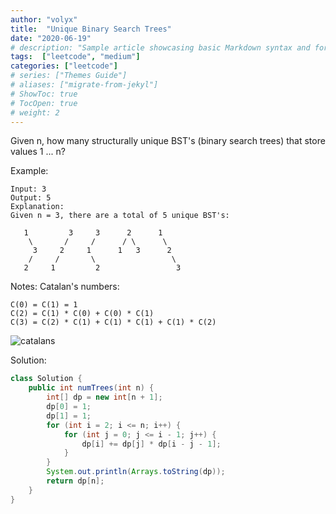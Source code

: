 ```yaml
---
author: "volyx"
title:  "Unique Binary Search Trees"
date: "2020-06-19"
# description: "Sample article showcasing basic Markdown syntax and formatting for HTML elements."
tags:  ["leetcode", "medium"]
categories: ["leetcode"]
# series: ["Themes Guide"]
# aliases: ["migrate-from-jekyl"]
# ShowToc: true
# TocOpen: true
# weight: 2
---
```


Given n, how many structurally unique BST's (binary search trees) that store values 1 ... n?

Example:
```
Input: 3
Output: 5
Explanation:
Given n = 3, there are a total of 5 unique BST's:

   1         3     3      2      1
    \       /     /      / \      \
     3     2     1      1   3      2
    /     /       \                 \
   2     1         2                 3

```

Notes: Catalan's numbers: 
```
C(0) = C(1) = 1
C(2) = C(1) * C(0) + C(0) * C(1)
C(3) = C(2) * C(1) + C(1) * C(1) + C(1) * C(2)
```
![catalans](http://quicklatex.com/cache3/ed/ql_40eefdca02335a56d3ccab2eff2aa3ed_l3.png)

Solution:

```java
class Solution {
    public int numTrees(int n) {
        int[] dp = new int[n + 1];
        dp[0] = 1;
        dp[1] = 1;
        for (int i = 2; i <= n; i++) {
            for (int j = 0; j <= i - 1; j++) {
                dp[i] += dp[j] * dp[i - j - 1];
            }
        }
        System.out.println(Arrays.toString(dp));
        return dp[n];
    }
}
